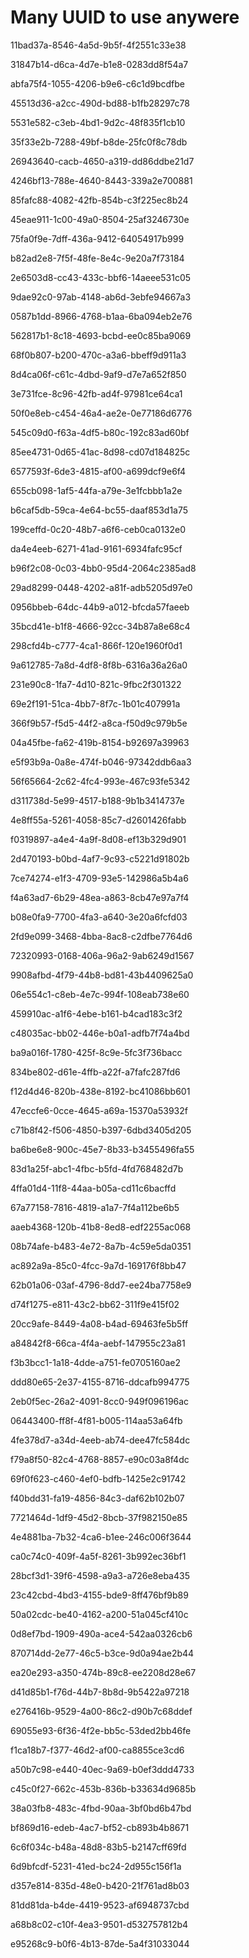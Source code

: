 # Many UUID to use anywere

11bad37a-8546-4a5d-9b5f-4f2551c33e38

31847b14-d6ca-4d7e-b1e8-0283dd8f54a7

abfa75f4-1055-4206-b9e6-c6c1d9bcdfbe

45513d36-a2cc-490d-bd88-b1fb28297c78

5531e582-c3eb-4bd1-9d2c-48f835f1cb10

35f33e2b-7288-49bf-b8de-25fc0f8c78db

26943640-cacb-4650-a319-dd86ddbe21d7

4246bf13-788e-4640-8443-339a2e700881

85fafc88-4082-42fb-854b-c3f225ec8b24

45eae911-1c00-49a0-8504-25af3246730e

75fa0f9e-7dff-436a-9412-64054917b999

b82ad2e8-7f5f-48fe-8e4c-9e20a7f73184

2e6503d8-cc43-433c-bbf6-14aeee531c05

9dae92c0-97ab-4148-ab6d-3ebfe94667a3

0587b1dd-8966-4768-b1aa-6ba094eb2e76

562817b1-8c18-4693-bcbd-ee0c85ba9069

68f0b807-b200-470c-a3a6-bbeff9d911a3

8d4ca06f-c61c-4dbd-9af9-d7e7a652f850

3e731fce-8c96-42fb-ad4f-97981ce64ca1

50f0e8eb-c454-46a4-ae2e-0e77186d6776

545c09d0-f63a-4df5-b80c-192c83ad60bf

85ee4731-0d65-41ac-8d98-cd07d184825c

6577593f-6de3-4815-af00-a699dcf9e6f4

655cb098-1af5-44fa-a79e-3e1fcbbb1a2e

b6caf5db-59ca-4e64-bc55-daaf853d1a75

199ceffd-0c20-48b7-a6f6-ceb0ca0132e0

da4e4eeb-6271-41ad-9161-6934fafc95cf

b96f2c08-0c03-4bb0-95d4-2064c2385ad8

29ad8299-0448-4202-a81f-adb5205d97e0

0956bbeb-64dc-44b9-a012-bfcda57faeeb

35bcd41e-b1f8-4666-92cc-34b87a8e68c4

298cfd4b-c777-4ca1-866f-120e1960f0d1

9a612785-7a8d-4df8-8f8b-6316a36a26a0

231e90c8-1fa7-4d10-821c-9fbc2f301322

69e2f191-51ca-4bb7-8f7c-1b01c407991a

366f9b57-f5d5-44f2-a8ca-f50d9c979b5e

04a45fbe-fa62-419b-8154-b92697a39963

e5f93b9a-0a8e-474f-b046-97342ddb6aa3

56f65664-2c62-4fc4-993e-467c93fe5342

d311738d-5e99-4517-b188-9b1b3414737e

4e8ff55a-5261-4058-85c7-d2601426fabb

f0319897-a4e4-4a9f-8d08-ef13b329d901

2d470193-b0bd-4af7-9c93-c5221d91802b

7ce74274-e1f3-4709-93e5-142986a5b4a6

f4a63ad7-6b29-48ea-a863-8cb47e97a7f4

b08e0fa9-7700-4fa3-a640-3e20a6fcfd03

2fd9e099-3468-4bba-8ac8-c2dfbe7764d6

72320993-0168-406a-96a2-9ab6249d1567

9908afbd-4f79-44b8-bd81-43b4409625a0

06e554c1-c8eb-4e7c-994f-108eab738e60

459910ac-a1f6-4ebe-b161-b4cad183c3f2

c48035ac-bb02-446e-b0a1-adfb7f74a4bd

ba9a016f-1780-425f-8c9e-5fc3f736bacc

834be802-d61e-4ffb-a22f-a7fafc287fd6

f12d4d46-820b-438e-8192-bc41086bb601

47eccfe6-0cce-4645-a69a-15370a53932f

c71b8f42-f506-4850-b397-6dbd3405d205

ba6be6e8-900c-45e7-8b33-b3455496fa55

83d1a25f-abc1-4fbc-b5fd-4fd768482d7b

4ffa01d4-11f8-44aa-b05a-cd11c6bacffd

67a77158-7816-4819-a1a7-7f4a112be6b5

aaeb4368-120b-41b8-8ed8-edf2255ac068

08b74afe-b483-4e72-8a7b-4c59e5da0351

ac892a9a-85c0-4fcc-9a7d-169176f8bb47

62b01a06-03af-4796-8dd7-ee24ba7758e9

d74f1275-e811-43c2-bb62-311f9e415f02

20cc9afe-8449-4a08-b4ad-69463fe5b5ff

a84842f8-66ca-4f4a-aebf-147955c23a81

f3b3bcc1-1a18-4dde-a751-fe0705160ae2

ddd80e65-2e37-4155-8716-ddcafb994775

2eb0f5ec-26a2-4091-8cc0-949f096196ac

06443400-ff8f-4f81-b005-114aa53a64fb

4fe378d7-a34d-4eeb-ab74-dee47fc584dc

f79a8f50-82c4-4768-8857-e90c03a8f4dc

69f0f623-c460-4ef0-bdfb-1425e2c91742

f40bdd31-fa19-4856-84c3-daf62b102b07

7721464d-1df9-45d2-8bcb-37f982150e85

4e4881ba-7b32-4ca6-b1ee-246c006f3644

ca0c74c0-409f-4a5f-8261-3b992ec36bf1

28bcf3d1-39f6-4598-a9a3-a726e8eba435

23c42cbd-4bd3-4155-bde9-8ff476bf9b89

50a02cdc-be40-4162-a200-51a045cf410c

0d8ef7bd-1909-490a-ace4-542aa0326cb6

870714dd-2e77-46c5-b3ce-9d0a94ae2b44

ea20e293-a350-474b-89c8-ee2208d28e67

d41d85b1-f76d-44b7-8b8d-9b5422a97218

e276416b-9529-4a00-86c2-d90b7c68ddef

69055e93-6f36-4f2e-bb5c-53ded2bb46fe

f1ca18b7-f377-46d2-af00-ca8855ce3cd6

a50b7c98-e440-40ec-9a69-b0ef3ddd4733

c45c0f27-662c-453b-836b-b33634d9685b

38a03fb8-483c-4fbd-90aa-3bf0bd6b47bd

bf869d16-edeb-4ac7-bf52-cb893b4b8671

6c6f034c-b48a-48d8-83b5-b2147cff69fd

6d9bfcdf-5231-41ed-bc24-2d955c156f1a

d357e814-835d-48e0-b420-21f761ad8b03

81dd81da-b4de-4419-9523-af6948737cbd

a68b8c02-c10f-4ea3-9501-d532757812b4

e95268c9-b0f6-4b13-87de-5a4f31033044